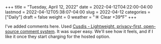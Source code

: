 +++
title = "Tuesday, April 12, 2022"
date = 2022-04-12T04:22:00-04:00
lastmod = 2022-04-12T05:38:07-04:00
slug = 2022-04-12
categories = ["Daily"]
draft = false
weight = 0
weather = "☀️ Clear +39°F"
+++

I've added comments here. Used [Cusdis - Lightweight, privacy-first, open-source comment system](https://cusdis.com/). It was super easy. We'll see how it feels, and if I like it once they start charging for the hosted option.

[//]: # "Exported with love from a post written in Org mode"
[//]: # "- https://github.com/kaushalmodi/ox-hugo"
